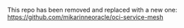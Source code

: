 This repo has been removed and replaced with a new one: <a 
href="https://github.com/mikarinneoracle/oci-service-mesh">https://github.com/mikarinneoracle/oci-service-mesh</a>

